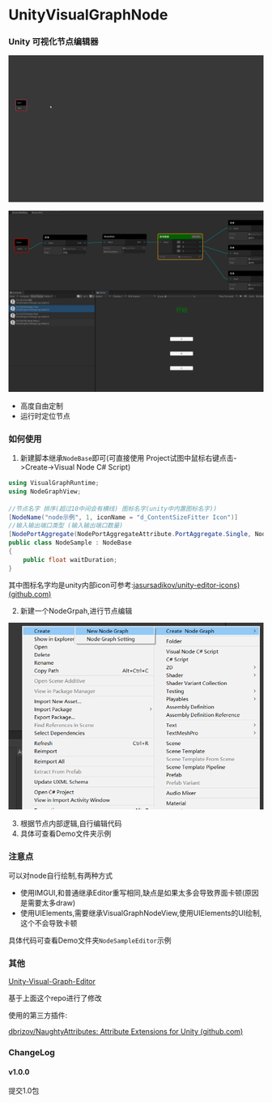 # UnityVisualGraphNode
### Unity 可视化节点编辑器

![1](https://raw.githubusercontent.com/ZeroUltra/MediaLibrary/main/Imgs/202211131344795.gif)

![image-20241016143032728](https://raw.githubusercontent.com/ZeroUltra/MediaLibrary/main/Imgs/202410161430531.png)

* 高度自由定制
* 运行时定位节点

### 如何使用

1. 新建脚本继承`NodeBase`即可(可直接使用 Project试图中鼠标右键点击->Create->Visual Node C# Script)

```c#
using VisualGraphRuntime;
using NodeGraphView;

//节点名字 排序(超过10中间会有横线) 图标名字(unity中内置图标名字))
[NodeName("node示例", 1, iconName = "d_ContentSizeFitter Icon")]
//输入输出端口类型 (输入输出端口数量)
[NodePortAggregate(NodePortAggregateAttribute.PortAggregate.Single, NodePortAggregateAttribute.PortAggregate.Single)]
public class NodeSample : NodeBase
{
    public float waitDuration;
}
```

其中图标名字均是unity内部icon可参考:[jasursadikov/unity-editor-icons) (github.com)](https://github.com/jasursadikov/unity-editor-icons)

2. 新建一个NodeGrpah,进行节点编辑

![image-20241016134552468](https://raw.githubusercontent.com/ZeroUltra/MediaLibrary/main/Imgs/202410161435752.png)

3. 根据节点内部逻辑,自行编辑代码
4. 具体可查看Demo文件夹示例



### 注意点

可以对node自行绘制,有两种方式

* 使用IMGUI,和普通继承Editor重写相同,缺点是如果太多会导致界面卡顿(原因是需要太多draw)
* 使用UIElements,需要继承VisualGraphNodeView,使用UIElements的UI绘制,这个不会导致卡顿

具体代码可查看Demo文件夹`NodeSampleEditor`示例

### 其他

[Unity-Visual-Graph-Editor](https://github.com/BusStopStudios/Unity-Visual-Graph-Editor)

基于上面这个repo进行了修改

使用的第三方插件:

[dbrizov/NaughtyAttributes: Attribute Extensions for Unity (github.com)](https://github.com/dbrizov/NaughtyAttributes)

### ChangeLog

#### v1.0.0

提交1.0包
